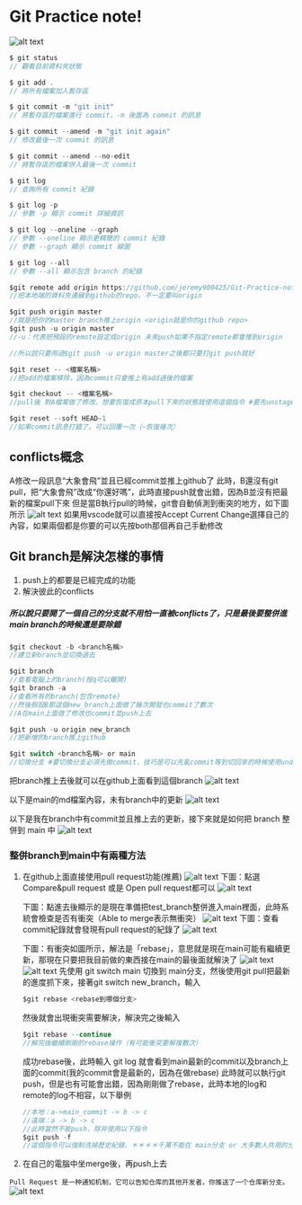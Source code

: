 # Git Practice note!
![alt text](image-1.png)
```c
$ git status
// 觀看目前資料夾狀態

$ git add .
// 將所有檔案加入暫存區

$ git commit -m "git init"
// 將暫存區的檔案進行 commit，-m 後面為 commit 的訊息

$ git commit --amend -m "git init again"
// 修改最後一次 commit 的訊息

$ git commit --amend --no-edit
// 將暫存區的檔案併入最後一次 commit

$ git log
// 查詢所有 commit 紀錄

$ git log -p
// 參數 -p 顯示 commit 詳細資訊

$ git log --oneline --graph
// 參數 --oneline 顯示更精簡的 commit 紀錄
// 參數 --graph 顯示 commit 線圖

$ git log --all
// 參數 --all 顯示包含 branch 的紀錄
```
```c
$git remote add origin https://github.com/jeremy900425/Git-Practice-note.git
//把本地端的資料夾連線到github的repo。不一定要叫origin

$git push origin master
//就是把你的master branch推上origin <origin就是你的github repo>
$git push -u origin master
//-u：代表把預設的remote設定成origin 未來push如果不指定remote都會推到origin

//所以說只要用過$git push -u origin master之後都只要打git push就好
```

```c
$git reset -- <檔案名稱>
//把add的檔案移除，因為commit只會推上有add過後的檔案

$git checkout -- <檔案名稱>
//pull後 對A檔案做了修改，想要恢復成原本pull下來的狀態就使用這個指令 #要先unstage

$git reset --soft HEAD~1
//如果commit訊息打錯了，可以回覆一次（~恢復幾次）
```

## conflicts概念
A修改一段訊息“大象會飛”並且已經commit並推上github了
此時，B還沒有git pull，把“大象會飛”改成“你還好嗎”，此時直接push就會出錯，因為B並沒有把最新的檔案pull下來
但是當B執行pull的時候，git會自動偵測到衝突的地方，如下圖所示
![alt text](image.png)
如果用vscode就可以直接按Accept Current Change選擇自己的內容，如果兩個都是你要的可以先按both那個再自己手動修改

## Git branch是解決怎樣的事情
1. push上的都要是已經完成的功能
2. 解決彼此的conflicts
##### 所以說只要開了一個自己的分支就不用怕一直被conflicts了，只是最後要整併進main branch的時候還是要除錯

```c
$git checkout -b <branch名稱>
//建立新branch並切換過去

$git branch
//查看電腦上的branch(按q可以離開)
$git branch -a
//查看所有的branch(包含remote)
//然後假設B那這個new_branch上面做了幾次開發也commit了數次
//A在main上面做了修改也commit並push上去

$git push -u origin new_branch
//把新增的branch推上github

$git switch <branch名稱> or main
//切換分支 #要切換分支必須先做commit，技巧是可以先亂commit等到切回來的時候使用undo last commit來取消上次亂commit的動作

```
把branch推上去後就可以在github上面看到這個branch
![alt text](image-3.png)

以下是main的md檔案內容，未有branch中的更新
![alt text](image-2.png)

以下是我在branch中有commit並且推上去的更新，接下來就是如何把 branch 整併到 main 中
![alt text](image-4.png)

### 整併branch到main中有兩種方法
1. 在github上面直接使用pull request功能(推薦)
    ![alt text](image-5.png)
    下圖：點選 Compare&pull request 或是 Open pull request都可以
    ![alt text](image-6.png)

    下圖：點進去後顯示的是現在準備把test_branch整併進入main裡面，此時系統會檢查是否有衝突（Able to merge表示無衝突）
    ![alt text](image-7.png)
    下圖：查看commit紀錄就會發現有pull request的紀錄了
    ![alt text](image-10.png)

    下圖：有衝突如圖所示，解法是「rebase」，意思就是現在main可能有繼續更新，那現在只要把我目前做的東西接在main的最後面就解決了
    ![alt text](image-8.png)
    ![alt text](image-9.png)
    先使用 git switch main 切換到 main分支，然後使用git pull把最新的進度抓下來，接著git switch new_branch，輸入
    ```c
    $git rebase <rebase到哪個分支>
    ```
    然後就會出現衝突需要解決，解決完之後輸入
    ```c
    $git rebase --continue
    //解完後繼續剛剛的rebase操作（有可能衝突要解複數次）
    ```
    成功rebase後，此時輸入 git log 就會看到main最新的commit以及branch上面的commit(我的commit會是最新的，因為在做rebase)
    此時就可以執行git push，但是也有可能會出錯，因為剛剛做了rebase，此時本地的log和remote的log不相容，以下舉例
    ```c
    //本地：a->main_commit -> b -> c
    //遠端：a -> b -> c
    //此時當然不能push，除非使用以下指令
    $git push -f
    //這個指令可以強制洗掉歷史紀錄，＊＊＊＊千萬不能在 main分支 or 大多數人共用的分支上面做使用
    ```
    
    
    
2. 在自己的電腦中坐merge後，再push上去

`Pull Request 是一种通知机制，它可以告知仓库的其他开发者，你推送了一个仓库新分支。`
![alt text](image-11.png)

